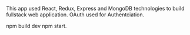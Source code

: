 This app used React, Redux, Express and MongoDB technologies to build  fullstack web application. OAuth used for Authentciation.

npm build dev
npm start.